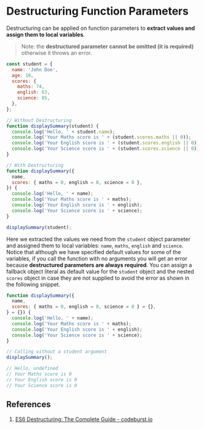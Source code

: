 # Destructuring Function Parameters

Destructuring can be applied on function parameters to **extract values and assign them to local variables**.

> Note: the **destructured parameter cannot be omitted (it is required)** otherwise it throws an error.

```js
const student = {
  name: 'John Doe',
  age: 16,
  scores: {
    maths: 74,
    english: 63,
    science: 85,
  },
};

// Without Destructuring
function displaySummary(student) {
  console.log('Hello, ' + student.name);
  console.log('Your Maths score is ' + (student.scores.maths || 0));
  console.log('Your English score is ' + (student.scores.english || 0));
  console.log('Your Science score is ' + (student.scores.science || 0));
}

// With Destructuring
function displaySummary({
  name,
  scores: { maths = 0, english = 0, science = 0 },
}) {
  console.log('Hello, ' + name);
  console.log('Your Maths score is ' + maths);
  console.log('Your English score is ' + english);
  console.log('Your Science score is ' + science);
}

displaySummary(student);
```

Here we extracted the values we need from the `student` object parameter and assigned them to local variables: `name`, `maths`, `english` and `science`. Notice that although we have specified default values for some of the variables, if you call the function with no arguments you will get an error because **destructured parameters are always required**. You can assign a fallback object literal as default value for the `student` object and the nested `scores` object in case they are not supplied to avoid the error as shown in the following snippet.

```js
function displaySummary({
  name,
  scores: { maths = 0, english = 0, science = 0 } = {},
} = {}) {
  console.log('Hello, ' + name);
  console.log('Your Maths score is ' + maths);
  console.log('Your English score is ' + english);
  console.log('Your Science score is ' + science);
}

// Calling without a student argument
displaySummary();

// Hello, undefined
// Your Maths score is 0
// Your English score is 0
// Your Science score is 0
```

## References

1. [ES6 Destructuring: The Complete Guide - codeburst.io](https://codeburst.io/es6-destructuring-the-complete-guide-7f842d08b98f)
